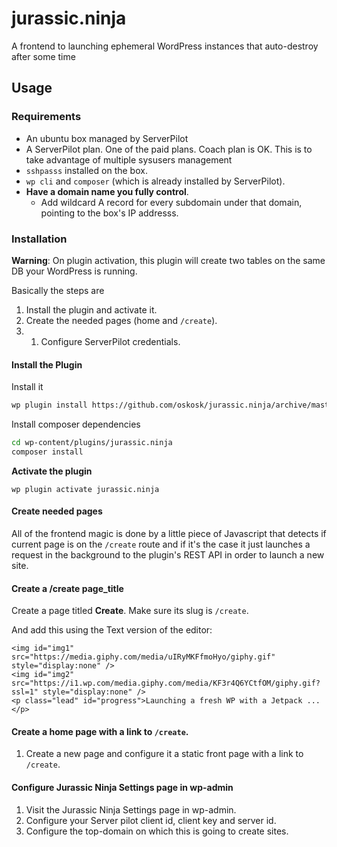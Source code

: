 # jurassic.ninja
A frontend to launching ephemeral WordPress instances that auto-destroy after some time

## Usage

### Requirements

* An ubuntu box managed by ServerPilot
* A ServerPilot plan. One of the paid plans. Coach plan is OK. This is to take advantage of multiple sysusers management
* `sshpasss` installed on the box.
* `wp cli` and `composer` (which is already installed by ServerPilot).
* **Have a domain name you fully control**.
	* Add wildcard A record for every subdomain under that domain, pointing to the box's IP addresss.

### Installation

**Warning**: On plugin activation, this plugin will create two tables on the same DB your WordPress is running.

Basically the steps are

1. Install the plugin and activate it.
2. Create the needed pages (home and `/create`).
3. 1. Configure ServerPilot credentials.

#### Install the Plugin


Install it

```sh
wp plugin install https://github.com/oskosk/jurassic.ninja/archive/master.zip
```

Install composer dependencies
```sh
cd wp-content/plugins/jurassic.ninja
composer install
```

**Activate the plugin**
```
wp plugin activate jurassic.ninja
```
#### Create needed pages

All of the frontend magic is done by a little piece of Javascript that detects if current page is
on the `/create` route and if it's the case it just launches a request in the background
to the plugin's REST API in order to launch a new site.

#### Create a /create page_title

Create a page titled **Create**. Make sure its slug is `/create`.

And add this using the Text version of the editor:

```
<img id="img1" src="https://media.giphy.com/media/uIRyMKFfmoHyo/giphy.gif" style="display:none" />
<img id="img2" src="https://i1.wp.com/media.giphy.com/media/KF3r4Q6YCtfOM/giphy.gif?ssl=1" style="display:none" />
<p class="lead" id="progress">Launching a fresh WP with a Jetpack ...</p>
```

#### Create a home page with a link to `/create`.

1. Create a new page and configure it a static front page with a link to `/create`.

#### Configure Jurassic Ninja Settings page in wp-admin

1. Visit the Jurassic Ninja Settings page in wp-admin.
2. Configure your Server pilot client id, client key and server id.
3. Configure the top-domain on which this is going to create sites.